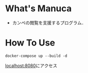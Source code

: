 # What's Manuca
* カンペの閲覧を支援するプログラム．

# How To Use
```
docker-compose up --build -d
```
[localhost:8080](http://localhost:8080)にアクセス